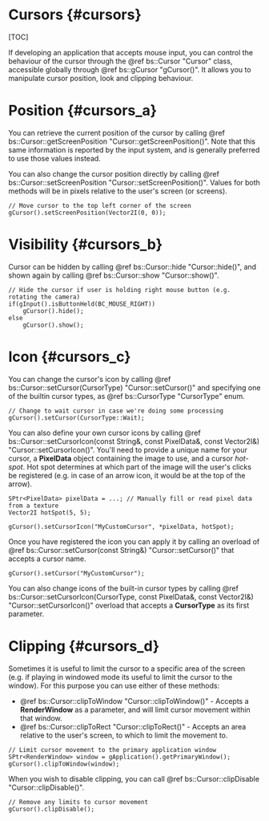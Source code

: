 Cursors					{#cursors}
===============
[TOC]

If developing an application that accepts mouse input, you can control the behaviour of the cursor through the @ref bs::Cursor "Cursor" class, accessible globally through @ref bs::gCursor "gCursor()". It allows you to manipulate cursor position, look and clipping behaviour.

# Position {#cursors_a}
You can retrieve the current position of the cursor by calling @ref bs::Cursor::getScreenPosition "Cursor::getScreenPosition()". Note that this same information is reported by the input system, and is generally preferred to use those values instead.

You can also change the cursor position directly by calling @ref bs::Cursor::setScreenPosition "Cursor::setScreenPosition()". Values for both methods will be in pixels relative to the user's screen (or screens).

~~~~~~~~~~~~~{.cpp}
// Move cursor to the top left corner of the screen
gCursor().setScreenPosition(Vector2I(0, 0));
~~~~~~~~~~~~~

# Visibility {#cursors_b}
Cursor can be hidden by calling @ref bs::Cursor::hide "Cursor::hide()", and shown again by calling @ref bs::Cursor::show "Cursor::show()".

~~~~~~~~~~~~~{.cpp}
// Hide the cursor if user is holding right mouse button (e.g. rotating the camera)
if(gInput().isButtonHeld(BC_MOUSE_RIGHT))
	gCursor().hide();
else
	gCursor().show();	
~~~~~~~~~~~~~

# Icon {#cursors_c}
You can change the cursor's icon by calling @ref bs::Cursor::setCursor(CursorType) "Cursor::setCursor()" and specifying one of the builtin cursor types, as @ref bs::CursorType "CursorType" enum.

~~~~~~~~~~~~~{.cpp}
// Change to wait cursor in case we're doing some processing
gCursor().setCursor(CursorType::Wait);
~~~~~~~~~~~~~

You can also define your own cursor icons by calling @ref bs::Cursor::setCursorIcon(const String&, const PixelData&, const Vector2I&) "Cursor::setCursorIcon()". You'll need to provide a unique name for your cursor, a **PixelData** object containing the image to use, and a cursor *hot-spot*. Hot spot determines at which part of the image will the user's clicks be registered (e.g. in case of an arrow icon, it would be at the top of the arrow).

~~~~~~~~~~~~~{.cpp}
SPtr<PixelData> pixelData = ...; // Manually fill or read pixel data from a texture
Vector2I hotSpot(5, 5);

gCursor().setCursorIcon("MyCustomCursor", *pixelData, hotSpot);
~~~~~~~~~~~~~

Once you have registered the icon you can apply it by calling an overload of @ref bs::Cursor::setCursor(const String&) "Cursor::setCursor()" that accepts a cursor name.

~~~~~~~~~~~~~{.cpp}
gCursor().setCursor("MyCustomCursor");
~~~~~~~~~~~~~

You can also change icons of the built-in cursor types by calling @ref bs::Cursor::setCursorIcon(CursorType, const PixelData&, const Vector2I&) "Cursor::setCursorIcon()" overload that accepts a **CursorType** as its first parameter.

# Clipping {#cursors_d}
Sometimes it is useful to limit the cursor to a specific area of the screen (e.g. if playing in windowed mode its useful to limit the cursor to the window). For this purpose you can use either of these methods:
 - @ref bs::Cursor::clipToWindow "Cursor::clipToWindow()" - Accepts a **RenderWindow** as a parameter, and will limit cursor movement within that window.
 - @ref bs::Cursor::clipToRect "Cursor::clipToRect()" - Accepts an area relative to the user's screen, to which to limit the movement to.

~~~~~~~~~~~~~{.cpp}
// Limit cursor movement to the primary application window
SPtr<RenderWindow> window = gApplication().getPrimaryWindow();
gCursor().clipToWindow(window);
~~~~~~~~~~~~~

When you wish to disable clipping, you can call @ref bs::Cursor::clipDisable "Cursor::clipDisable()".

~~~~~~~~~~~~~{.cpp}
// Remove any limits to cursor movement
gCursor().clipDisable();
~~~~~~~~~~~~~